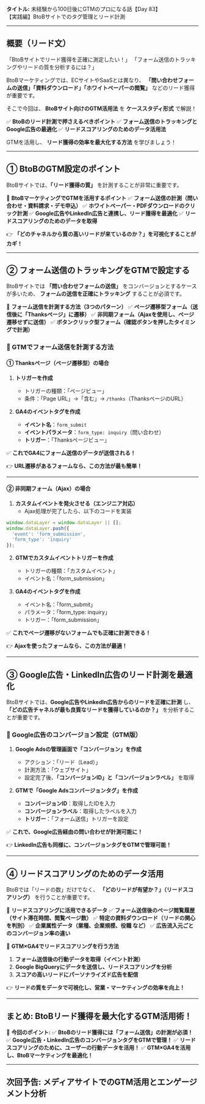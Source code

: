 **タイトル:**
未経験から100日後にGTMのプロになる話【Day 83】\
【実践編】BtoBサイトでのタグ管理とリード計測

---

## **概要（リード文）**

「BtoBサイトでリード獲得を正確に測定したい！」
「フォーム送信のトラッキングやリードの質を分析するには？」

BtoBマーケティングでは、ECサイトやSaaSとは異なり、
**「問い合わせフォームの送信」「資料ダウンロード」「ホワイトペーパーの閲覧」** などのリード獲得が重要です。

そこで今回は、 **BtoBサイト向けのGTM活用法** を **ケーススタディ形式** で解説！

✅ **BtoBのリード計測で押さえるべきポイント**
✅ **フォーム送信のトラッキングとGoogle広告の最適化**
✅ **リードスコアリングのためのデータ活用法**

GTMを活用し、 **リード獲得の効率を最大化する方法** を学びましょう！

---

## **① BtoBのGTM設定のポイント**

BtoBサイトでは、**「リード獲得の質」** を計測することが非常に重要です。

📌 **BtoBマーケティングでGTMを活用するポイント**
✅ **フォーム送信の計測（問い合わせ・資料請求・デモ申込）**
✅ **ホワイトペーパー・PDFダウンロードのクリック計測**
✅ **Google広告やLinkedIn広告と連携し、リード獲得を最適化**
✅ **リードスコアリングのためのデータを取得**

👉 **「どのチャネルから質の高いリードが来ているのか？」を可視化することがカギ！**

---

## **② フォーム送信のトラッキングをGTMで設定する**

BtoBサイトでは **「問い合わせフォームの送信」** をコンバージョンとするケースが多いため、
**フォームの送信を正確にトラッキング** することが必須です。

📌 **フォーム送信を計測する方法（3つのパターン）**
✅ **ページ遷移型フォーム（送信後に「Thanksページ」に遷移）**
✅ **非同期フォーム（Ajaxを使用し、ページ遷移せずに送信）**
✅ **ボタンクリック型フォーム（確認ボタンを押したタイミングで計測）**

### **🔹 GTMでフォーム送信を計測する方法**

#### **① Thanksページ（ページ遷移型）の場合**

1. **トリガーを作成**
   - トリガーの種類：「ページビュー」
   - 条件：「Page URL」→「含む」→ `/thanks`（ThanksページのURL）

2. **GA4のイベントタグを作成**
   - **イベント名**：`form_submit`
   - **イベントパラメータ**：`form_type: inquiry`（問い合わせ）
   - **トリガー**：「Thanksページビュー」

✅ **これでGA4にフォーム送信のデータが送信される！**

👉 **URL遷移があるフォームなら、この方法が最も簡単！**

---

#### **② 非同期フォーム（Ajax）の場合**

1. **カスタムイベントを発火させる（エンジニア対応）**
   - Ajax処理が完了したら、以下のコードを実装

```javascript
window.dataLayer = window.dataLayer || [];
window.dataLayer.push({
  'event': 'form_submission',
  'form_type': 'inquiry'
});
```

2. **GTMでカスタムイベントトリガーを作成**
   - トリガーの種類：「カスタムイベント」
   - イベント名：「form_submission」

3. **GA4のイベントタグを作成**
   - イベント名：「form_submit」
   - パラメータ：「form_type: inquiry」
   - トリガー：「form_submission」

✅ **これでページ遷移がないフォームでも正確に計測できる！**

👉 **Ajaxを使ったフォームなら、この方法が最適！**

---

## **③ Google広告・LinkedIn広告のリード計測を最適化**

BtoBサイトでは、**Google広告やLinkedIn広告からのリードを正確に計測** し、
**「どの広告チャネルが最も良質なリードを獲得しているのか？」** を分析することが重要です。

### **🔹 Google広告のコンバージョン設定（GTM版）**

1. **Google Adsの管理画面で「コンバージョン」を作成**
   - アクション：「リード（Lead）」
   - 計測方法：「ウェブサイト」
   - 設定完了後、**「コンバージョンID」と「コンバージョンラベル」** を取得

2. **GTMで「Google Adsコンバージョンタグ」を作成**
   - **コンバージョンID**：取得したIDを入力
   - **コンバージョンラベル**：取得したラベルを入力
   - **トリガー**：「フォーム送信」トリガーを設定

✅ **これで、Google広告経由の問い合わせが計測可能に！**

👉 **LinkedIn広告も同様に、コンバージョンタグをGTMで管理可能！**

---

## **④ リードスコアリングのためのデータ活用**

BtoBでは「リードの数」だけでなく、
**「どのリードが有望か？」（リードスコアリング）** を行うことが重要です。

📌 **リードスコアリングに活用できるデータ**
✅ **フォーム送信後のページ閲覧履歴（サイト滞在時間、閲覧ページ数）**
✅ **特定の資料ダウンロード（リードの関心を判別）**
✅ **企業属性データ（業種、企業規模、役職 など）**
✅ **広告流入元ごとのコンバージョン率の違い**

🔹 **GTM×GA4でリードスコアリングを行う方法**

1. **フォーム送信後の行動データを取得（イベント計測）**
2. **Google BigQueryにデータを送信し、リードスコアリングを分析**
3. **スコアの高いリードにパーソナライズド広告を配信**

👉 **リードの質をデータで可視化し、営業・マーケティングの効率を向上！**

---

## **まとめ: BtoBリード獲得を最大化するGTM活用術！**

📌 **今回のポイント:**
✅ **BtoBのリード獲得には「フォーム送信」の計測が必須！**
✅ **Google広告・LinkedIn広告のコンバージョンタグをGTMで管理！**
✅ **リードスコアリングのために、ユーザーの行動データを活用！**
✅ **GTM×GA4を活用し、BtoBマーケティングを最適化！**

---

## **次回予告: メディアサイトでのGTM活用とエンゲージメント分析**